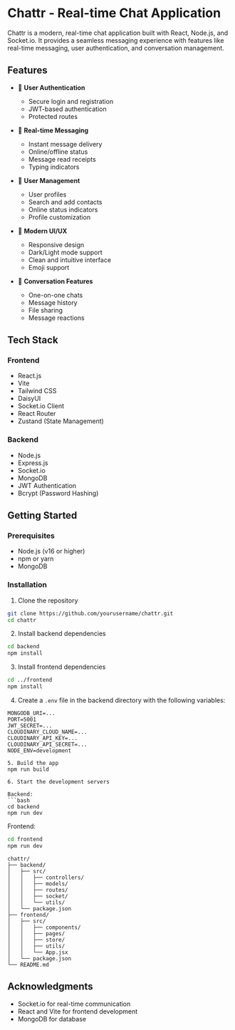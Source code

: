# Chattr - Real-time Chat Application

Chattr is a modern, real-time chat application built with React, Node.js, and Socket.io. It provides a seamless messaging experience with features like real-time messaging, user authentication, and conversation management.

## Features

- 🔐 **User Authentication**

  - Secure login and registration
  - JWT-based authentication
  - Protected routes

- 💬 **Real-time Messaging**

  - Instant message delivery
  - Online/offline status
  - Message read receipts
  - Typing indicators

- 👥 **User Management**

  - User profiles
  - Search and add contacts
  - Online status indicators
  - Profile customization

- 🎨 **Modern UI/UX**

  - Responsive design
  - Dark/Light mode support
  - Clean and intuitive interface
  - Emoji support

- 🔄 **Conversation Features**
  - One-on-one chats
  - Message history
  - File sharing
  - Message reactions

## Tech Stack

### Frontend

- React.js
- Vite
- Tailwind CSS
- DaisyUI
- Socket.io Client
- React Router
- Zustand (State Management)

### Backend

- Node.js
- Express.js
- Socket.io
- MongoDB
- JWT Authentication
- Bcrypt (Password Hashing)

## Getting Started

### Prerequisites

- Node.js (v16 or higher)
- npm or yarn
- MongoDB

### Installation

1. Clone the repository

```bash
git clone https://github.com/yourusername/chattr.git
cd chattr
```

2. Install backend dependencies

```bash
cd backend
npm install
```

3. Install frontend dependencies

```bash
cd ../frontend
npm install
```

4. Create a `.env` file in the backend directory with the following variables:

````
MONGODB_URI=...
PORT=5001
JWT_SECRET=...
CLOUDINARY_CLOUD_NAME=...
CLOUDINARY_API_KEY=...
CLOUDINARY_API_SECRET=...
NODE_ENV=development

5. Build the app
npm run build

6. Start the development servers

Backend:
```bash
cd backend
npm run dev
````

Frontend:

```bash
cd frontend
npm run dev
```

```
chattr/
├── backend/
│   ├── src/
│   │   ├── controllers/
│   │   ├── models/
│   │   ├── routes/
│   │   ├── socket/
│   │   └── utils/
│   └── package.json
├── frontend/
│   ├── src/
│   │   ├── components/
│   │   ├── pages/
│   │   ├── store/
│   │   ├── utils/
│   │   └── App.jsx
│   └── package.json
└── README.md
```

## Acknowledgments

- Socket.io for real-time communication
- React and Vite for frontend development
- MongoDB for database





